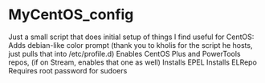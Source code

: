 # MyCentOS_config
Just a small script that does initial setup of things I find useful for CentOS:  
  Adds debian-like color prompt (thank you to kholis for the script he hosts, just pulls that into /etc/profile.d)
  Enables CentOS Plus and PowerTools repos, (if on Stream, enables that one as well)
  Installs EPEL
  Installs ELRepo
  Requires root password for sudoers
